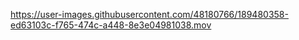
https://user-images.githubusercontent.com/48180766/189480358-ed63103c-f765-474c-a448-8e3e04981038.mov

